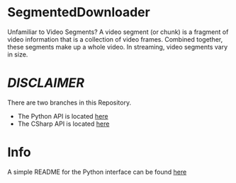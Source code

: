 # SegmentedDownloader
Unfamiliar to Video Segments?
A video segment (or chunk) is a fragment of video information that is a collection of video frames. Combined together, these segments make up a whole video. In streaming, video segments vary in size.

# *DISCLAIMER*
There are two branches in this Repository.
* The Python API is located [here](https://github.com/Jawschamp/SegmentedDownloader/Python/)
* The CSharp API is located [here](https://github.com/Jawschamp/SegmentedDownloader/tree/CSharp)
# Info
A simple README for the Python interface can be found [here](https://github.com/Jawschamp/SegmentedDownloader/blob/main/Python/README.md)
